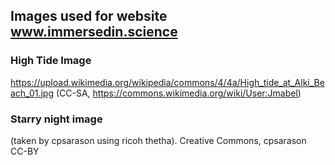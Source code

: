 ## Images used for website www.immersedin.science

### High Tide Image
https://upload.wikimedia.org/wikipedia/commons/4/4a/High_tide_at_Alki_Beach_01.jpg (CC-SA, https://commons.wikimedia.org/wiki/User:Jmabel)

### Starry night image
(taken by cpsarason using ricoh thetha). Creative Commons, cpsarason CC-BY


